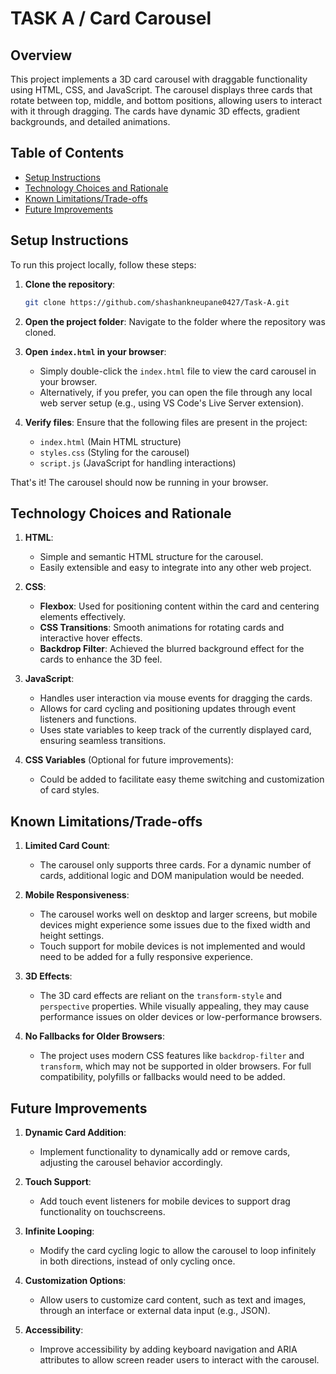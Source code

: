 
#  TASK A / Card Carousel

## Overview

This project implements a 3D card carousel with draggable functionality using HTML, CSS, and JavaScript. The carousel displays three cards that rotate between top, middle, and bottom positions, allowing users to interact with it through dragging. The cards have dynamic 3D effects, gradient backgrounds, and detailed animations.

## Table of Contents

- [Setup Instructions](#setup-instructions)
- [Technology Choices and Rationale](#technology-choices-and-rationale)
- [Known Limitations/Trade-offs](#known-limitationstrade-offs)
- [Future Improvements](#future-improvements)

## Setup Instructions

To run this project locally, follow these steps:

1. **Clone the repository**:
   ```bash
   git clone https://github.com/shashankneupane0427/Task-A.git
   ```

2. **Open the project folder**:
   Navigate to the folder where the repository was cloned.

3. **Open `index.html` in your browser**:
   - Simply double-click the `index.html` file to view the card carousel in your browser.
   - Alternatively, if you prefer, you can open the file through any local web server setup (e.g., using VS Code's Live Server extension).

4. **Verify files**:
   Ensure that the following files are present in the project:
   - `index.html` (Main HTML structure)
   - `styles.css` (Styling for the carousel)
   - `script.js` (JavaScript for handling interactions)

That's it! The carousel should now be running in your browser.

## Technology Choices and Rationale

1. **HTML**:
   - Simple and semantic HTML structure for the carousel.
   - Easily extensible and easy to integrate into any other web project.

2. **CSS**:
   - **Flexbox**: Used for positioning content within the card and centering elements effectively.
   - **CSS Transitions**: Smooth animations for rotating cards and interactive hover effects.
   - **Backdrop Filter**: Achieved the blurred background effect for the cards to enhance the 3D feel.

3. **JavaScript**:
   - Handles user interaction via mouse events for dragging the cards.
   - Allows for card cycling and positioning updates through event listeners and functions.
   - Uses state variables to keep track of the currently displayed card, ensuring seamless transitions.

4. **CSS Variables** (Optional for future improvements):
   - Could be added to facilitate easy theme switching and customization of card styles.

## Known Limitations/Trade-offs

1. **Limited Card Count**:
   - The carousel only supports three cards. For a dynamic number of cards, additional logic and DOM manipulation would be needed.

2. **Mobile Responsiveness**:
   - The carousel works well on desktop and larger screens, but mobile devices might experience some issues due to the fixed width and height settings.
   - Touch support for mobile devices is not implemented and would need to be added for a fully responsive experience.

3. **3D Effects**:
   - The 3D card effects are reliant on the `transform-style` and `perspective` properties. While visually appealing, they may cause performance issues on older devices or low-performance browsers.

4. **No Fallbacks for Older Browsers**:
   - The project uses modern CSS features like `backdrop-filter` and `transform`, which may not be supported in older browsers. For full compatibility, polyfills or fallbacks would need to be added.

## Future Improvements

1. **Dynamic Card Addition**:
   - Implement functionality to dynamically add or remove cards, adjusting the carousel behavior accordingly.

2. **Touch Support**:
   - Add touch event listeners for mobile devices to support drag functionality on touchscreens.

3. **Infinite Looping**:
   - Modify the card cycling logic to allow the carousel to loop infinitely in both directions, instead of only cycling once.

4. **Customization Options**:
   - Allow users to customize card content, such as text and images, through an interface or external data input (e.g., JSON).

5. **Accessibility**:
   - Improve accessibility by adding keyboard navigation and ARIA attributes to allow screen reader users to interact with the carousel.


